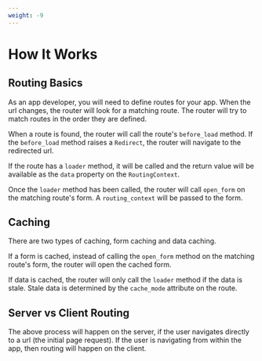 ```yaml
---
weight: -9
---
```

# How It Works


## Routing Basics 

As an app developer, you will need to define routes for your app.
When the url changes, the router will look for a matching route.
The router will try to match routes in the order they are defined.

When a route is found, the router will call the route's `before_load` method.
If the `before_load` method raises a `Redirect`, the router will navigate to the redirected url.

If the route has a `loader` method, it will be called and the return value will be available as the `data` property on the `RoutingContext`.

Once the `loader` method has been called, the router will call `open_form` on the matching route's form. A `routing_context` will be passed to the form.


## Caching

There are two types of caching, form caching and data caching.

If a form is cached, instead of calling the `open_form` method on the matching route's form, the router will open the cached form.

If data is cached, the router will only call the `loader` method if the data is stale. Stale data is determined by the `cache_mode` attribute on the route.


## Server vs Client Routing

The above process will happen on the server, if the user navigates directly to a url (the initial page request). If the user is navigating from within the app, then routing will happen on the client.

